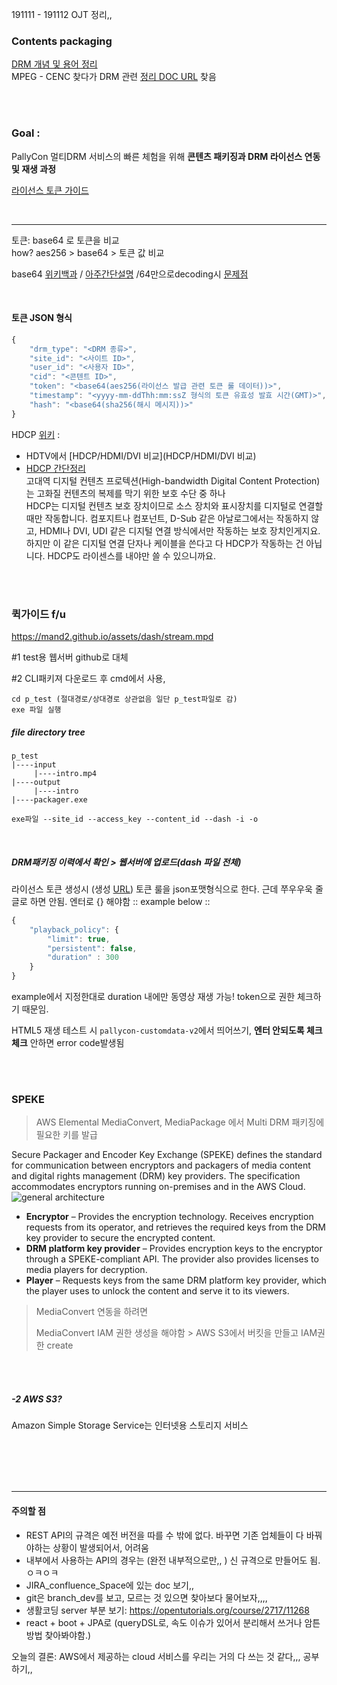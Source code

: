 191111 - 191112 OJT 정리,,

### Contents packaging

[DRM 개념 및 용어 정리](https://pallycon.com/docs/ko/multidrm/drm-concepts/)   
MPEG - CENC 찾다가 DRM 관련 [정리 DOC URL](http://docs.unified-streaming.com/documentation/drm/mpeg-dash.html#common-encryption-cenc) 찾음

<br><br>

### Goal : 

PallyCon 멀티DRM 서비스의 빠른 체험을 위해 **콘텐츠 패키징과 DRM 라이선스 연동 및 재생 과정** 

[라이선스 토큰 가이드](https://pallycon.com/docs/ko/multidrm/license/license-token/#external-key)

<br>

-----------

토큰: base64 로 토큰을 비교   
how? aes256 > base64 > 토큰 값 비교

base64 [위키백과](https://ko.wikipedia.org/wiki/%EB%B2%A0%EC%9D%B4%EC%8A%A464) / [아주간단설명](https://effectivesquid.tistory.com/entry/Base64-%EC%9D%B8%EC%BD%94%EB%94%A9%EC%9D%B4%EB%9E%80) /64만으로decoding시 [문제점](https://bbolmin.tistory.com/46)

<br>

#### 토큰 JSON 형식

```javascript
{
    "drm_type": "<DRM 종류>",
    "site_id": "<사이트 ID>",
    "user_id": "<사용자 ID>",
    "cid": "<콘텐트 ID>",
    "token": "<base64(aes256(라이선스 발급 관련 토큰 룰 데이터))>",
    "timestamp": "<yyyy-mm-ddThh:mm:ssZ 형식의 토큰 유효성 발효 시간(GMT)>",
    "hash": "<base64(sha256(해시 메시지))>"
}
```

HDCP  [위키](https://ko.wikipedia.org/wiki/%EA%B3%A0%EB%8C%80%EC%97%AD_%EB%94%94%EC%A7%80%ED%84%B8_%EC%BD%98%ED%85%90%EC%B8%A0_%EB%B3%B4%ED%98%B8)  :

* HDTV에서 [HDCP/HDMI/DVI 비교](HDCP/HDMI/DVI 비교)
* [HDCP 간단정리](https://chitsol.com/entry/hdcp-%EC%9C%A0%EB%AC%B4%EC%9D%98-%EC%B0%A8%EC%9D%B4/)     
  고대역 디지털 컨텐츠 프로텍션(High-bandwidth Digital Content Protection)는 고화질 컨텐츠의 복제를 막기 위한 보호 수단 중 하나   
  HDCP는 디지털 컨텐츠 보호 장치이므로 소스 장치와 표시장치를 디지털로 연결할 때만 작동합니다. 컴포지트나 컴포넌트, D-Sub 같은 아날로그에서는 작동하지 않고, HDMI나 DVI, UDI 같은 디지털 연결 방식에서만 작동하는 보호 장치인게지요. 하지만 이 같은 디지털 연결 단자나 케이블을 쓴다고 다 HDCP가 작동하는 건 아닙니다. HDCP도 라이센스를 내야만 쓸 수 있으니까요. 



<br><br>

### 퀵가이드 f/u

https://mand2.github.io/assets/dash/stream.mpd

#1 test용 웹서버 github로 대체

#2 CLI패키져 다운로드 후 cmd에서 사용, 

```
cd p_test (절대경로/상대경로 상관없음 일단 p_test파일로 감)
exe 파일 실행
```


##### file directory tree

```
p_test
|----input
     |----intro.mp4
|----output
     |----intro
|----packager.exe
```

```
exe파일 --site_id --access_key --content_id --dash -i -o
```

<br>

##### DRM패키징 이력에서 확인 > 웹서버에 업로드(dash 파일 전체)

라이선스 토큰 생성시 (생성 [URL](https://sample.pallycon.com/dev/devconsole/customData.do?lang=ko#create-token)) 토큰 룰을 json포맷형식으로 한다. 근데 쭈우우욱 줄글로 하면 안됨. 엔터로 {} 해야함 :: example below :: 

```javascript
{
    "playback_policy": {
        "limit": true,
        "persistent": false,
        "duration" : 300
    }
}
```

example에서 지정한대로 duration 내에만 동영상 재생 가능! token으로 권한 체크하기 때문임.

HTML5 재생 테스트 시 `pallycon-customdata-v2`에서 띄어쓰기, **엔터 안되도록 체크체크** 안하면 error code발생됨

<br><br>

### SPEKE
> AWS Elemental MediaConvert, MediaPackage 에서 Multi DRM 패키징에 필요한 키를 발급 

Secure Packager and Encoder Key Exchange (SPEKE) defines the standard for communication between encryptors and packagers of media content and digital rights management (DRM) key providers. The specification accommodates encryptors running on-premises and in the AWS Cloud.
![general architecture](https://docs.aws.amazon.com/ko_kr/speke/latest/documentation/images/speke-high-level.png)

- **Encryptor** – Provides the encryption technology. Receives encryption requests from its operator, and retrieves the required keys from the DRM key provider to secure the encrypted content.
- **DRM platform key provider** – Provides encryption keys to the encryptor through a SPEKE-compliant API. The provider also provides licenses to media players for decryption.
- **Player** – Requests keys from the same DRM platform key provider, which the player uses to unlock the content and serve it to its viewers.

> MediaConvert 연동을 하려면 
>
> MediaConvert IAM 권한 생성을 해야함 > AWS S3에서 버킷을 만들고 IAM권한 create



<br><br>

##### -2 AWS S3?

 Amazon Simple Storage Service는 인터넷용 스토리지 서비스 

<br><br><br><br>

-------------
#### 주의할 점
*  REST API의 규격은 예전 버전을 따를 수 밖에 없다. 바꾸면 기존 업체들이 다 바꿔야하는 상황이 발생되어서, 어려움
* 내부에서 사용하는 API의 경우는 (완전 내부적으로만,, ) 신 규격으로 만들어도 됨. ㅇㅋㅇㅋ
* JIRA_confluence_Space에 있는 doc 보기,,
* git은 branch_dev를 보고, 모르는 것 있으면 찾아보다 물어보자,,,,
* 생활코딩  server 부분 보기:  https://opentutorials.org/course/2717/11268 
* react + boot + JPA로 (queryDSL로, 속도 이슈가 있어서 분리해서 쓰거나 암튼 방법 찾아봐야함.)



오늘의 결론: AWS에서 제공하는 cloud 서비스를 우리는 거의 다 쓰는 것 같다,,, 공부하기,,